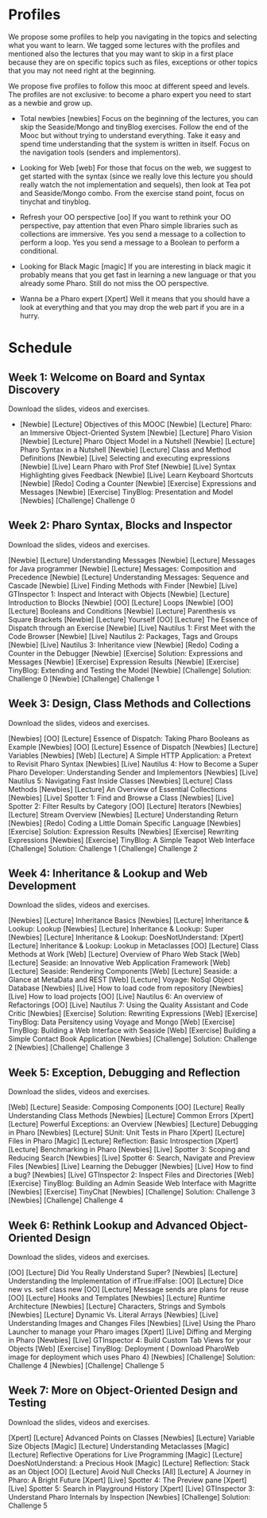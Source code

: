 # Profiles
We propose some profiles to help you navigating in the topics and selecting what you want to learn.
We tagged some lectures with the profiles and mentioned also the lectures that you may want to skip
in a first place because they are on specific topics such as files, exceptions or other topics that you may not need right at the beginning.

We propose five profiles to follow this mooc at different speed and levels. The profiles are not exclusive: to become a pharo expert you need to start as a newbie and grow up. 

* Total newbies [newbies]
Focus on the beginning of the lectures, you can skip the Seaside/Mongo and tinyBlog exercises. 
Follow the end of the Mooc but without trying to understand everything. Take it easy and spend time understanding that the system is written in itself. Focus on the navigation tools (senders and implementors).


* Looking for Web [web]
For those that focus on the web, we suggest to get started with the syntax (since we really love this lecture you should really watch the not implementation and sequels), then look at Tea pot and Seaside/Mongo combo.
From the exercise stand point, focus on tinychat and tinyblog.

* Refresh your OO perspective [oo]
If you want to rethink your OO perspective, pay attention that even Pharo simple libraries such as collections are immersive. Yes you send a message to a collection to perform a loop. Yes you send a message to a Boolean to perform a conditional.

* Looking for Black Magic [magic]
If you are interesting in black magic it probably means that you get fast in learning a new language or that you already some Pharo. Still do not miss the OO perspective.

* Wanna be a Pharo expert [Xpert]
Well it means that you should have a look at everything and that you may drop the web part if you are in a hurry.

# Schedule

## Week 1: Welcome on Board and Syntax Discovery
Download the slides, videos and exercises.

* [Newbie] [Lecture] Objectives of this MOOC
[Newbie] [Lecture] Pharo: an Immersive Object-Oriented System
[Newbie] [Lecture] Pharo Vision
[Newbie] [Lecture] Pharo Object Model in a Nutshell
[Newbie] [Lecture] Pharo Syntax in a Nutshell
[Newbie] [Lecture] Class and Method Definitions
[Newbie] [Live] Selecting and executing expressions
[Newbie] [Live] Learn Pharo with Prof Stef
[Newbie] [Live] Syntax Highlighting gives Feedback
[Newbie] [Live] Learn Keyboard Shortcuts
[Newbie] [Redo] Coding a Counter
[Newbie] [Exercise] Expressions and Messages
[Newbie] [Exercise] TinyBlog: Presentation and Model
[Newbies] [Challenge] Challenge 0

## Week 2: Pharo Syntax, Blocks and Inspector
Download the slides, videos and exercises.

[Newbie] [Lecture] Understanding Messages
[Newbie] [Lecture] Messages for Java programmer
[Newbie] [Lecture] Messages: Composition and Precedence
[Newbie] [Lecture] Understanding Messages: Sequence and Cascade
[Newbie] [Live] Finding Methods with Finder
[Newbie] [Live] GTInspector 1: Inspect and Interact with Objects
[Newbie] [Lecture] Introduction to Blocks
[Newbie] [OO] [Lecture] Loops
[Newbie] [OO] [Lecture] Booleans and Conditions
[Newbie] [Lecture] Parenthesis vs Square Brackets
[Newbie] [Lecture] Yourself
[OO] [Lecture] The Essence of Dispatch through an Exercise
[Newbie] [Live] Nautilus 1: First Meet with the Code Browser
[Newbie] [Live] Nautilus 2: Packages, Tags and Groups
[Newbie] [Live] Nautilus 3: Inheritance view
[Newbie] [Redo] Coding a Counter in the Debugger
[Newbie] [Exercise] Solution: Expressions and Messages
[Newbie] [Exercise] Expression Results
[Newbie] [Exercise] TinyBlog: Extending and Testing the Model
[Newbie] [Challenge] Solution: Challenge 0
[Newbie] [Challenge] Challenge 1

## Week 3: Design, Class Methods and Collections
Download the slides, videos and exercises.

[Newbies] [OO] [Lecture] Essence of Dispatch: Taking Pharo Booleans as Example
[Newbies] [OO] [Lecture] Essence of Dispatch
[Newbies] [Lecture] Variables
[Newbies] [Web] [Lecture] A Simple HTTP Application: a Pretext to Revisit Pharo Syntax
[Newbies] [Live] Nautilus 4: How to Become a Super Pharo Developer: Understanding Sender and Implementors
[Newbies] [Live] Nautilus 5: Navigating Fast Inside Classes
[Newbies] [Lecture] Class Methods
[Newbies] [Lecture] An Overview of Essential Collections
[Newbies] [Live] Spotter 1: Find and Browse a Class
[Newbies] [Live] Spotter 2: Filter Results by Category
[OO] [Lecture] Iterators
[Newbies] [Lecture] Stream Overview
[Newbies] [Lecture] Understanding Return
[Newbies] [Redo] Coding a Little Domain Specific Language
[Newbies]  [Exercise] Solution: Expression Results
[Newbies] [Exercise] Rewriting Expressions
[Newbies]  [Exercise] TinyBlog: A Simple Teapot Web Interface
[Challenge] Solution: Challenge 1
[Challenge] Challenge 2

## Week 4: Inheritance & Lookup and Web Development
Download the slides, videos and exercises.

[Newbies] [Lecture] Inheritance Basics
[Newbies]  [Lecture] Inheritance & Lookup: Lookup
[Newbies]  [Lecture] Inheritance & Lookup: Super
[Newbies]  [Lecture] Inheritance & Lookup: DoesNotUnderstand:
[Xpert] [Lecture] Inheritance & Lookup: Lookup in Metaclasses
[OO] [Lecture] Class Methods at Work
[Web] [Lecture] Overview of Pharo Web Stack
[Web] [Lecture] Seaside: an Innovative Web Application Framework
[Web] [Lecture] Seaside: Rendering Components
[Web] [Lecture] Seaside: a Glance at MetaData and REST
[Web] [Lecture] Voyage: NoSql Object Database
[Newbies] [Live] How to load code from repository
[Newbies] [Live] How to load projects
[OO] [Live] Nautilus 6: An overview of Refactorings
[OO] [Live] Nautilus 7: Using the Quality Assistant and Code Critic
[Newbies] [Exercise] Solution: Rewriting Expressions
[Web] [Exercise] TinyBlog: Data Persitency using Voyage and Mongo
[Web] [Exercise] TinyBlog: Building a Web Interface with Seaside
[Web] [Exercise] Building a Simple Contact Book Application
[Newbies] [Challenge] Solution: Challenge 2
[Newbies] [Challenge] Challenge 3

## Week 5: Exception, Debugging and Reflection
Download the slides, videos and exercises.

[Web] [Lecture] Seaside: Composing Components
[OO] [Lecture] Really Understanding Class Methods
[Newbies] [Lecture] Common Errors
[Xpert] [Lecture] Powerful Exceptions: an Overview
[Newbies] [Lecture] Debugging in Pharo
[Newbies] [Lecture] SUnit: Unit Tests in Pharo
[Xpert] [Lecture] Files in Pharo
[Magic] [Lecture] Reflection: Basic Introspection
[Xpert] [Lecture] Benchmarking in Pharo
[Newbies] [Live] Spotter 3: Scoping and Reducing Search
[Newbies] [Live] Spotter 6: Search, Navigate and Preview Files
[Newbies] [Live] Learning the Debugger
[Newbies] [Live] How to find a bug?
[Newbies] [Live] GTInspector 2: Inspect Files and Directories
[Web] [Exercise] TinyBlog: Building an Admin Seaside Web Interface with Magritte
[Newbies] [Exercise] TinyChat
[Newbies] [Challenge] Solution: Challenge 3
[Newbies] [Challenge] Challenge 4

## Week 6: Rethink Lookup and Advanced Object-Oriented Design
Download the slides, videos and exercises.

[OO] [Lecture] Did You Really Understand Super?
[Newbies] [Lecture] Understanding the Implementation of ifTrue:ifFalse:
[OO] [Lecture] Dice new vs. self class new
[OO] [Lecture] Message sends are plans for reuse
[OO] [Lecture] Hooks and Templates
[Newbies] [Lecture] Runtime Architecture
[Newbies] [Lecture] Characters, Strings and Symbols
[Newbies] [Lecture] Dynamic Vs. Literal Arrays
[Newbies] [Live] Understanding Images and Changes Files
[Newbies] [Live] Using the Pharo Launcher to manage your Pharo images
[Xpert] [Live] Diffing and Merging in Pharo
[Newbies] [Live] GTInspector 4: Build Custom Tab Views for your Objects
[Web] [Exercise] TinyBlog: Deployment ( Download PharoWeb image for deployment which uses Pharo 4)
[Newbies] [Challenge] Solution: Challenge 4
[Newbies] [Challenge] Challenge 5

## Week 7: More on Object-Oriented Design and Testing
Download the slides, videos and exercises.

[Xpert] [Lecture] Advanced Points on Classes
[Newbies] [Lecture] Variable Size Objects
[Magic] [Lecture] Understanding Metaclasses
[Magic] [Lecture] Reflective Operations for Live Programming
[Magic] [Lecture] DoesNotUnderstand: a Precious Hook
[Magic] [Lecture] Reflection: Stack as an Object
[OO] [Lecture] Avoid Null Checks
[All] [Lecture] A Journey in Pharo: A Bright Future
[Xpert] [Live] Spotter 4: The Preview pane
[Xpert] [Live] Spotter 5: Search in Playground History
[Xpert] [Live] GTInspector 3: Understand Pharo Internals by Inspection
[Newbies] [Challenge] Solution: Challenge 5
	
	
	
	
	
	
	
